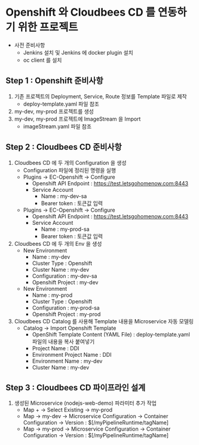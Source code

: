 # Openshift 와 Cloudbees CD 를 연동하기 위한 프로젝트

- 사전 준비사항 
  - Jenkins 설치 및 Jenkins 에 docker plugin 설치
  - oc client 를 설치
 
## Step 1 : Openshift 준비사항

1. 기존 프로젝트의 Deployment, Service, Route 정보를 Template 파일로 제작
   - deploy-template.yaml 파일 참조
2. my-dev, my-prod 프로젝트를 생성
3. my-dev, my-prod 프로젝트에 ImageStream 을 Import
   - imageStream.yaml 파일 참조
   
## Step 2 : Cloudbees CD 준비사항

1. Cloudbees CD 에 두 개의 Configuration 을 생성
   - Configuration 파일에 정리된 명령을 실행
   - Plugins -> EC-Openshift -> Configure
       - Openshift API Endpoint : https://test.letsgohomenow.com:8443
       - Service Account
           - Name : my-dev-sa
           - Bearer token : 토큰값 입력
   - Plugins -> EC-Openshift -> Configure
       - Openshift API Endpoint : https://test.letsgohomenow.com:8443
       - Service Account
           - Name : my-prod-sa
           - Bearer token : 토큰값 입력
2. Cloudbees CD 에 두 개의 Env 을 생성
   - New Environment
       - Name : my-dev
       - Cluster Type : Openshift
       - Cluster Name : my-dev
       - Configuration : my-dev-sa
       - Openshift Project : my-dev
   - New Environment
       - Name : my-prod
       - Cluster Type : Openshift
       - Configuration : my-prod-sa
       - Openshift Project : my-prod 
3. Cloudbees CD Catalog 를 사용해 Template 내용을 Microservice 자동 모델링
   - Catalog -> Import Openshift Template
       - OpenShift Template Content (YAML File) : deploy-template.yaml 파일의 내용을 복사 붙여넣기
       - Project Name : DDI
       - Environment Project Name : DDI
       - Environment Name : my-dev
       - Cluster Name : my-dev
       
## Step 3 : Cloudbees CD 파이프라인 설계

1. 생성된 Microservice (nodejs-web-demo) 파라미터 추가 작업
   - Map + -> Select Existing -> my-prod
   - Map -> my-dev -> Microservice Configuration -> Container Configuration -> Version : $[/myPipelineRuntime/tagName]
   - Map -> my-prod -> Microservice Configuration -> Container Configuration -> Version : $[/myPipelineRuntime/tagName]
